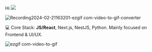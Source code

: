 Hi ![](https://user-images.githubusercontent.com/18350557/176309783-0785949b-9127-417c-8b55-ab5a4333674e.gif)


![Recording2024-02-21163201-ezgif com-video-to-gif-converter](https://github.com/its-monotype/its-monotype/assets/79363260/0dd182ee-e08f-4607-8d18-7efc67ff4aae)



💻 Core Stack: **JS/React**, Next.js, NestJS, Python. Mainly focused on Frontend & UI/UX.

![ezgif com-video-to-gif](https://github.com/its-monotype/its-monotype/assets/79363260/eedfc97a-441a-4f12-b261-8f502bdc18b9)
